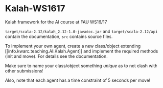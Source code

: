 # Kalah-WS1617
Kalah framework for the AI course at FAU WS16/17

`target/scala-2.12/kalah_2.12-1.0-javadoc.jar` and
`target/scala-2.12/api` contain the documentation,
`src` contains source files.

To implement your own agent, create a new class/object extending [[info.kwarc.teaching.AI.Kalah.Agent]]
and implement the required methods (init and move). For details see the documentation.

Make sure to name your class/object something *unique* as to not clash with other submissions!

Also, note that each agent has a time constraint of 5 seconds per move!
